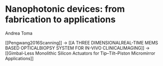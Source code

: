 # Nanophotonic devices: from fabrication to applications

Andrea Toma

[[Pengwang2016Scanning]] -> [[A THREE DIMENSIONALREAL-TIME MEMS BASED OPTICALBIOPSY SYSTEM FOR IN-VIVO CLINICALIMAGING]] -> [[Gimbal-Less Monolithic Silicon Actuators for Tip–Tilt–Piston Micromirror Applications]]




















